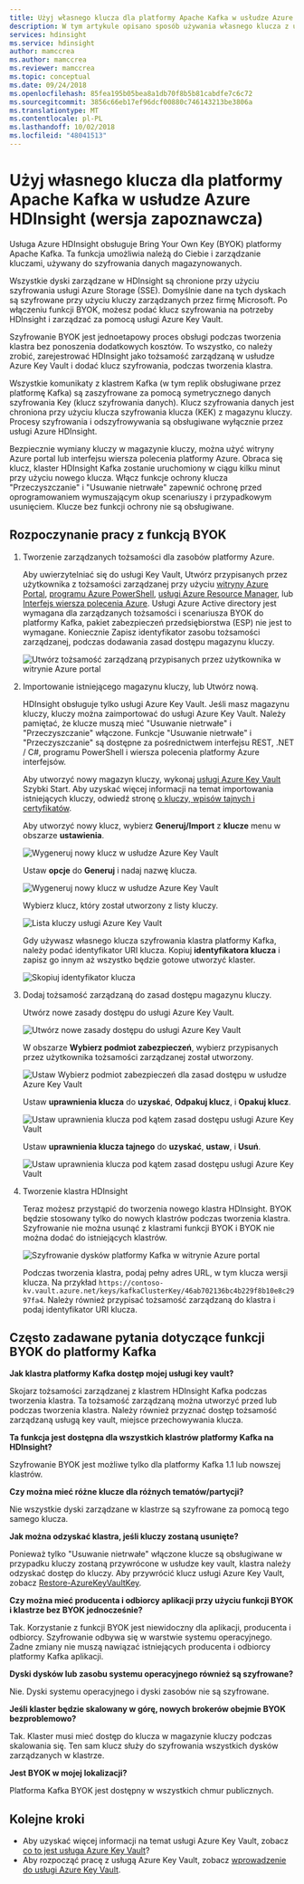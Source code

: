 ```yaml
---
title: Użyj własnego klucza dla platformy Apache Kafka w usłudze Azure HDInsight (wersja zapoznawcza)
description: W tym artykule opisano sposób używania własnego klucza z usługi Azure Key Vault do szyfrowania danych przechowywanych na platformie Apache Kafka w usłudze Azure HDInsight.
services: hdinsight
ms.service: hdinsight
author: mamccrea
ms.author: mamccrea
ms.reviewer: mamccrea
ms.topic: conceptual
ms.date: 09/24/2018
ms.openlocfilehash: 85fea195b05bea8a1db70f8b5b81cabdfe7c6c72
ms.sourcegitcommit: 3856c66eb17ef96dcf00880c746143213be3806a
ms.translationtype: MT
ms.contentlocale: pl-PL
ms.lasthandoff: 10/02/2018
ms.locfileid: "48041513"
---
```

# <a name="bring-your-own-key-for-apache-kafka-on-azure-hdinsight-preview"></a>Użyj własnego klucza dla platformy Apache Kafka w usłudze Azure HDInsight (wersja zapoznawcza)

Usługa Azure HDInsight obsługuje Bring Your Own Key (BYOK) platformy Apache Kafka. Ta funkcja umożliwia należą do Ciebie i zarządzanie kluczami, używany do szyfrowania danych magazynowanych. 

Wszystkie dyski zarządzane w HDInsight są chronione przy użyciu szyfrowania usługi Azure Storage (SSE). Domyślnie dane na tych dyskach są szyfrowane przy użyciu kluczy zarządzanych przez firmę Microsoft. Po włączeniu funkcji BYOK, możesz podać klucz szyfrowania na potrzeby HDInsight i zarządzać za pomocą usługi Azure Key Vault. 

Szyfrowanie BYOK jest jednoetapowy proces obsługi podczas tworzenia klastra bez ponoszenia dodatkowych kosztów. To wszystko, co należy zrobić, zarejestrować HDInsight jako tożsamość zarządzaną w usłudze Azure Key Vault i dodać klucz szyfrowania, podczas tworzenia klastra.

Wszystkie komunikaty z klastrem Kafka (w tym replik obsługiwane przez platformę Kafka) są zaszyfrowane za pomocą symetrycznego danych szyfrowania Key (klucz szyfrowania danych). Klucz szyfrowania danych jest chroniona przy użyciu klucza szyfrowania klucza (KEK) z magazynu kluczy. Procesy szyfrowania i odszyfrowywania są obsługiwane wyłącznie przez usługi Azure HDInsight. 

Bezpiecznie wymiany kluczy w magazynie kluczy, można użyć witryny Azure portal lub interfejsu wiersza polecenia platformy Azure. Obraca się klucz, klaster HDInsight Kafka zostanie uruchomiony w ciągu kilku minut przy użyciu nowego klucza. Włącz funkcje ochrony klucza "Przeczyszczanie" i "Usuwanie nietrwałe" zapewnić ochronę przed oprogramowaniem wymuszającym okup scenariuszy i przypadkowym usunięciem. Klucze bez funkcji ochrony nie są obsługiwane.

## <a name="get-started-with-byok"></a>Rozpoczynanie pracy z funkcją BYOK

1. Tworzenie zarządzanych tożsamości dla zasobów platformy Azure.

   Aby uwierzytelniać się do usługi Key Vault, Utwórz przypisanych przez użytkownika z tożsamości zarządzanej przy użyciu [witryny Azure Portal](../../active-directory/managed-service-identity/how-to-manage-ua-identity-portal.md), [programu Azure PowerShell](../../active-directory/managed-service-identity/how-to-manage-ua-identity-powershell.md), [usługi Azure Resource Manager](../../active-directory/managed-service-identity/how-to-manage-ua-identity-arm.md), lub [ Interfejs wiersza polecenia Azure](../../active-directory/managed-service-identity/how-to-manage-ua-identity-cli.md). Usługi Azure Active directory jest wymagana dla zarządzanych tożsamości i scenariusza BYOK do platformy Kafka, pakiet zabezpieczeń przedsiębiorstwa (ESP) nie jest to wymagane. Koniecznie Zapisz identyfikator zasobu tożsamości zarządzanej, podczas dodawania zasad dostępu magazynu kluczy.

   ![Utwórz tożsamość zarządzaną przypisanych przez użytkownika w witrynie Azure portal](./media/apache-kafka-byok/user-managed-identity-portal.png)

2. Importowanie istniejącego magazynu kluczy, lub Utwórz nową.

   HDInsight obsługuje tylko usługi Azure Key Vault. Jeśli masz magazynu kluczy, kluczy można zaimportować do usługi Azure Key Vault. Należy pamiętać, że klucze muszą mieć "Usuwanie nietrwałe" i "Przeczyszczanie" włączone. Funkcje "Usuwanie nietrwałe" i "Przeczyszczanie" są dostępne za pośrednictwem interfejsu REST, .NET / C#, programu PowerShell i wiersza polecenia platformy Azure interfejsów.

   Aby utworzyć nowy magazyn kluczy, wykonaj [usługi Azure Key Vault](../../key-vault/key-vault-get-started.md) Szybki Start. Aby uzyskać więcej informacji na temat importowania istniejących kluczy, odwiedź stronę [o kluczy, wpisów tajnych i certyfikatów](../../key-vault/about-keys-secrets-and-certificates.md).

   Aby utworzyć nowy klucz, wybierz **Generuj/Import** z **klucze** menu w obszarze **ustawienia**.

   ![Wygeneruj nowy klucz w usłudze Azure Key Vault](./media/apache-kafka-byok/kafka-create-new-key.png)

   Ustaw **opcje** do **Generuj** i nadaj nazwę klucza.

   ![Wygeneruj nowy klucz w usłudze Azure Key Vault](./media/apache-kafka-byok/kafka-create-a-key.png)

   Wybierz klucz, który został utworzony z listy kluczy.

   ![Lista kluczy usługi Azure Key Vault](./media/apache-kafka-byok/kafka-key-vault-key-list.png)

   Gdy używasz własnego klucza szyfrowania klastra platformy Kafka, należy podać identyfikator URI klucza. Kopiuj **identyfikatora klucza** i zapisz go innym aż wszystko będzie gotowe utworzyć klaster.

   ![Skopiuj identyfikator klucza](./media/apache-kafka-byok/kafka-get-key-identifier.png)
   
3. Dodaj tożsamość zarządzaną do zasad dostępu magazynu kluczy.

   Utwórz nowe zasady dostępu do usługi Azure Key Vault.

   ![Utwórz nowe zasady dostępu do usługi Azure Key Vault](./media/apache-kafka-byok/add-key-vault-access-policy.png)

   W obszarze **Wybierz podmiot zabezpieczeń**, wybierz przypisanych przez użytkownika tożsamości zarządzanej został utworzony.

   ![Ustaw Wybierz podmiot zabezpieczeń dla zasad dostępu w usłudze Azure Key Vault](./media/apache-kafka-byok/add-key-vault-access-policy-select-principal.png)

   Ustaw **uprawnienia klucza** do **uzyskać**, **Odpakuj klucz**, i **Opakuj klucz**.

   ![Ustaw uprawnienia klucza pod kątem zasad dostępu usługi Azure Key Vault](./media/apache-kafka-byok/add-key-vault-access-policy-keys.png)

   Ustaw **uprawnienia klucza tajnego** do **uzyskać**, **ustaw**, i **Usuń**.

   ![Ustaw uprawnienia klucza pod kątem zasad dostępu usługi Azure Key Vault](./media/apache-kafka-byok/add-key-vault-access-policy-secrets.png)

4. Tworzenie klastra HDInsight

   Teraz możesz przystąpić do tworzenia nowego klastra HDInsight. BYOK będzie stosowany tylko do nowych klastrów podczas tworzenia klastra. Szyfrowanie nie można usunąć z klastrami funkcji BYOK i BYOK nie można dodać do istniejących klastrów.

   ![Szyfrowanie dysków platformy Kafka w witrynie Azure portal](./media/apache-kafka-byok/apache-kafka-byok-portal.png)

   Podczas tworzenia klastra, podaj pełny adres URL, w tym klucza wersji klucza. Na przykład `https://contoso-kv.vault.azure.net/keys/kafkaClusterKey/46ab702136bc4b229f8b10e8c2997fa4`. Należy również przypisać tożsamość zarządzaną do klastra i podaj identyfikator URI klucza.

## <a name="faq-for-byok-to-kafka"></a>Często zadawane pytania dotyczące funkcji BYOK do platformy Kafka

**Jak klastra platformy Kafka dostęp mojej usługi key vault?**

   Skojarz tożsamości zarządzanej z klastrem HDInsight Kafka podczas tworzenia klastra. Ta tożsamość zarządzaną można utworzyć przed lub podczas tworzenia klastra. Należy również przyznać dostęp tożsamość zarządzaną usługą key vault, miejsce przechowywania klucza.

**Ta funkcja jest dostępna dla wszystkich klastrów platformy Kafka na HDInsight?**

   Szyfrowanie BYOK jest możliwe tylko dla platformy Kafka 1.1 lub nowszej klastrów.

**Czy można mieć różne klucze dla różnych tematów/partycji?**

   Nie wszystkie dyski zarządzane w klastrze są szyfrowane za pomocą tego samego klucza.

**Jak można odzyskać klastra, jeśli kluczy zostaną usunięte?**

   Ponieważ tylko "Usuwanie nietrwałe" włączone klucze są obsługiwane w przypadku kluczy zostaną przywrócone w usłudze key vault, klastra należy odzyskać dostęp do kluczy. Aby przywrócić klucz usługi Azure Key Vault, zobacz [Restore-AzureKeyVaultKey](/powershell/module/azurerm.keyvault/restore-azurekeyvaultkey).

**Czy można mieć producenta i odbiorcy aplikacji przy użyciu funkcji BYOK i klastrze bez BYOK jednocześnie?**

   Tak. Korzystanie z funkcji BYOK jest niewidoczny dla aplikacji, producenta i odbiorcy. Szyfrowanie odbywa się w warstwie systemu operacyjnego. Żadne zmiany nie muszą nawiązać istniejących producenta i odbiorcy platformy Kafka aplikacji.

**Dyski dysków lub zasobu systemu operacyjnego również są szyfrowane?**

   Nie. Dyski systemu operacyjnego i dyski zasobów nie są szyfrowane.

**Jeśli klaster będzie skalowany w górę, nowych brokerów obejmie BYOK bezproblemowo?**

   Tak. Klaster musi mieć dostęp do klucza w magazynie kluczy podczas skalowania się. Ten sam klucz służy do szyfrowania wszystkich dysków zarządzanych w klastrze.

**Jest BYOK w mojej lokalizacji?**

   Platforma Kafka BYOK jest dostępny w wszystkich chmur publicznych.

## <a name="next-steps"></a>Kolejne kroki

* Aby uzyskać więcej informacji na temat usługi Azure Key Vault, zobacz [co to jest usługa Azure Key Vault](../../key-vault/key-vault-whatis.md)?
* Aby rozpocząć pracę z usługą Azure Key Vault, zobacz [wprowadzenie do usługi Azure Key Vault](../../key-vault/key-vault-get-started.md).
